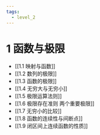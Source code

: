 ```yaml
---
tags: 
  - level_2
---
```


# 1 函数与极限

- [[1.1 映射与函数]]
- [[1.2 数列的极限]]
- [[1.3 函数的极限]]
- [[1.4 无穷大与无穷小]]
- [[1.5 极限运算法则]]
- [[1.6 极限存在准则 两个重要极限]]
- [[1.7 无穷小的比较]]
- [[1.8 函数的连续性与间断点]]
- [[1.9 闭区间上连续函数的性质]]
